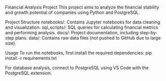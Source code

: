Financial Analysis Project
This project aims to analyze the financial stability and growth potential of companies using Python and PostgreSQL.

Project Structure
    notebooks/: Contains Jupyter notebooks for data cleaning and visualization.
    sql_scripts/: SQL queries for calculating financial metrics and performing analysis.
    docs/: Project documentation, including step-by-step plans.
    data/: Contains raw data files (not pushed to GitHub due to large size).

Usage
    To run the notebooks, first install the required dependencies:
        pip install -r requirements.txt

For database analysis, connect to PostgreSQL using VS Code with the PostgreSQL extension.

